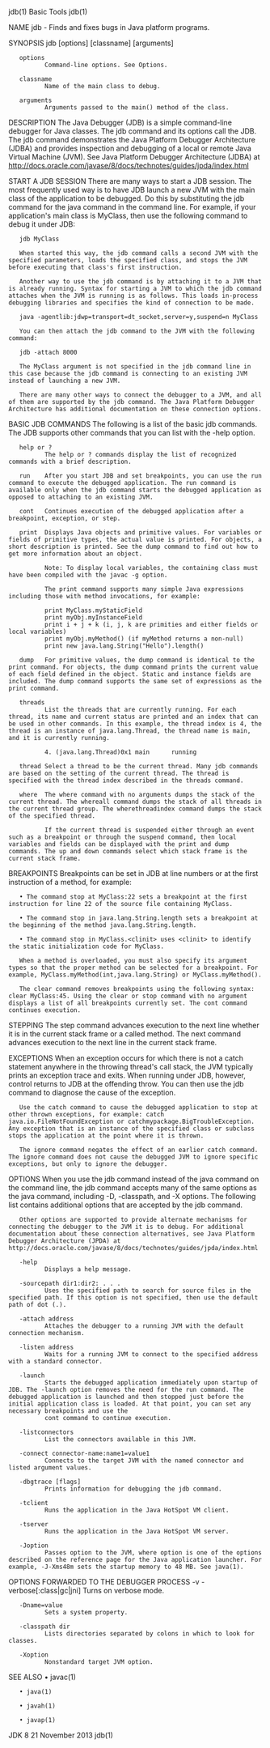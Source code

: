 jdb(1)                                                                                                                                                Basic Tools                                                                                                                                                jdb(1)

NAME
       jdb - Finds and fixes bugs in Java platform programs.

SYNOPSIS
       jdb [options] [classname]  [arguments]

       options
              Command-line options. See Options.

       classname
              Name of the main class to debug.

       arguments
              Arguments passed to the main() method of the class.

DESCRIPTION
       The Java Debugger (JDB) is a simple command-line debugger for Java classes. The jdb command and its options call the JDB. The jdb command demonstrates the Java Platform Debugger Architecture (JDBA) and provides inspection and debugging of a local or remote Java Virtual Machine (JVM). See Java Platform
       Debugger Architecture (JDBA) at http://docs.oracle.com/javase/8/docs/technotes/guides/jpda/index.html

   START A JDB SESSION
       There are many ways to start a JDB session. The most frequently used way is to have JDB launch a new JVM with the main class of the application to be debugged. Do this by substituting the jdb command for the java command in the command line. For example, if your application's main class is MyClass, then
       use the following command to debug it under JDB:

       jdb MyClass

       When started this way, the jdb command calls a second JVM with the specified parameters, loads the specified class, and stops the JVM before executing that class's first instruction.

       Another way to use the jdb command is by attaching it to a JVM that is already running. Syntax for starting a JVM to which the jdb command attaches when the JVM is running is as follows. This loads in-process debugging libraries and specifies the kind of connection to be made.

       java -agentlib:jdwp=transport=dt_socket,server=y,suspend=n MyClass

       You can then attach the jdb command to the JVM with the following command:

       jdb -attach 8000

       The MyClass argument is not specified in the jdb command line in this case because the jdb command is connecting to an existing JVM instead of launching a new JVM.

       There are many other ways to connect the debugger to a JVM, and all of them are supported by the jdb command. The Java Platform Debugger Architecture has additional documentation on these connection options.

   BASIC JDB COMMANDS
       The following is a list of the basic jdb commands. The JDB supports other commands that you can list with the -help option.

       help or ?
              The help or ? commands display the list of recognized commands with a brief description.

       run    After you start JDB and set breakpoints, you can use the run command to execute the debugged application. The run command is available only when the jdb command starts the debugged application as opposed to attaching to an existing JVM.

       cont   Continues execution of the debugged application after a breakpoint, exception, or step.

       print  Displays Java objects and primitive values. For variables or fields of primitive types, the actual value is printed. For objects, a short description is printed. See the dump command to find out how to get more information about an object.

              Note: To display local variables, the containing class must have been compiled with the javac -g option.

              The print command supports many simple Java expressions including those with method invocations, for example:

              print MyClass.myStaticField
              print myObj.myInstanceField
              print i + j + k (i, j, k are primities and either fields or local variables)
              print myObj.myMethod() (if myMethod returns a non-null)
              print new java.lang.String("Hello").length()

       dump   For primitive values, the dump command is identical to the print command. For objects, the dump command prints the current value of each field defined in the object. Static and instance fields are included. The dump command supports the same set of expressions as the print command.

       threads
              List the threads that are currently running. For each thread, its name and current status are printed and an index that can be used in other commands. In this example, the thread index is 4, the thread is an instance of java.lang.Thread, the thread name is main, and it is currently running.

              4. (java.lang.Thread)0x1 main      running

       thread Select a thread to be the current thread. Many jdb commands are based on the setting of the current thread. The thread is specified with the thread index described in the threads command.

       where  The where command with no arguments dumps the stack of the current thread. The whereall command dumps the stack of all threads in the current thread group. The wherethreadindex command dumps the stack of the specified thread.

              If the current thread is suspended either through an event such as a breakpoint or through the suspend command, then local variables and fields can be displayed with the print and dump commands. The up and down commands select which stack frame is the current stack frame.

   BREAKPOINTS
       Breakpoints can be set in JDB at line numbers or at the first instruction of a method, for example:

       • The command stop at MyClass:22 sets a breakpoint at the first instruction for line 22 of the source file containing MyClass.

       • The command stop in java.lang.String.length sets a breakpoint at the beginning of the method java.lang.String.length.

       • The command stop in MyClass.<clinit> uses <clinit> to identify the static initialization code for MyClass.

       When a method is overloaded, you must also specify its argument types so that the proper method can be selected for a breakpoint. For example, MyClass.myMethod(int,java.lang.String) or MyClass.myMethod().

       The clear command removes breakpoints using the following syntax: clear MyClass:45. Using the clear or stop command with no argument displays a list of all breakpoints currently set. The cont command continues execution.

   STEPPING
       The step command advances execution to the next line whether it is in the current stack frame or a called method. The next command advances execution to the next line in the current stack frame.

   EXCEPTIONS
       When an exception occurs for which there is not a catch statement anywhere in the throwing thread's call stack, the JVM typically prints an exception trace and exits. When running under JDB, however, control returns to JDB at the offending throw. You can then use the jdb command to diagnose the cause of
       the exception.

       Use the catch command to cause the debugged application to stop at other thrown exceptions, for example: catch java.io.FileNotFoundException or catchmypackage.BigTroubleException. Any exception that is an instance of the specified class or subclass stops the application at the point where it is thrown.

       The ignore command negates the effect of an earlier catch command. The ignore command does not cause the debugged JVM to ignore specific exceptions, but only to ignore the debugger.

OPTIONS
       When you use the jdb command instead of the java command on the command line, the jdb command accepts many of the same options as the java command, including -D, -classpath, and -X options. The following list contains additional options that are accepted by the jdb command.

       Other options are supported to provide alternate mechanisms for connecting the debugger to the JVM it is to debug. For additional documentation about these connection alternatives, see Java Platform Debugger Architecture (JPDA) at http://docs.oracle.com/javase/8/docs/technotes/guides/jpda/index.html

       -help
              Displays a help message.

       -sourcepath dir1:dir2: . . .
              Uses the specified path to search for source files in the specified path. If this option is not specified, then use the default path of dot (.).

       -attach address
              Attaches the debugger to a running JVM with the default connection mechanism.

       -listen address
              Waits for a running JVM to connect to the specified address with a standard connector.

       -launch
              Starts the debugged application immediately upon startup of JDB. The -launch option removes the need for the run command. The debugged application is launched and then stopped just before the initial application class is loaded. At that point, you can set any necessary breakpoints and use the
              cont command to continue execution.

       -listconnectors
              List the connectors available in this JVM.

       -connect connector-name:name1=value1
              Connects to the target JVM with the named connector and listed argument values.

       -dbgtrace [flags]
              Prints information for debugging the jdb command.

       -tclient
              Runs the application in the Java HotSpot VM client.

       -tserver
              Runs the application in the Java HotSpot VM server.

       -Joption
              Passes option to the JVM, where option is one of the options described on the reference page for the Java application launcher. For example, -J-Xms48m sets the startup memory to 48 MB. See java(1).

OPTIONS FORWARDED TO THE DEBUGGER PROCESS
       -v -verbose[:class|gc|jni]
              Turns on verbose mode.

       -Dname=value
              Sets a system property.

       -classpath dir
              Lists directories separated by colons in which to look for classes.

       -Xoption
              Nonstandard target JVM option.

SEE ALSO
       • javac(1)

       • java(1)

       • javah(1)

       • javap(1)

JDK 8                                                                                                                                               21 November 2013                                                                                                                                             jdb(1)
